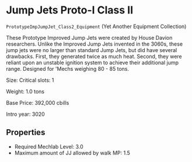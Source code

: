 # Jump Jets Proto-I Class II

`PrototypeImpJumpJet_Class2_Equipment` (Yet Another Equipment Collection)

These Prototype Improved Jump Jets were created by House Davion researchers. Unlike the Improved Jump Jets invented in the 3060s, these jump jets were no larger than standard Jump Jets, but did have several drawbacks. First, they generated twice as much heat. Second, they were reliant upon an unstable ignition system to achieve their additional jump range. Designed for 'Mechs weighing 80 - 85 tons.

Size: Critical slots: 1

Weight: 1.0 tons

Base Price: 392,000 cbills

Intro year: 3020

## Properties
* Required Mechlab Level: 3.0 
* Maximum amount of JJ allowed by walk MP: 1.5 
